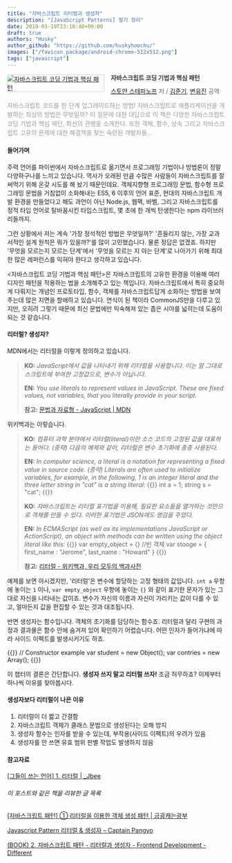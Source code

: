 ```yaml
---
title: "자바스크립트 리터럴과 생성자"
description: "[JavaScript Patterns] 필기 정리"
date: 2019-03-19T23:10:48+09:00
draft: true
authors: "Husky"
author_github: "https://github.com/huskyhoochu/"
images: ["/favicon_package/android-chrome-512x512.png"]
tags: ["javascript"]
---
```


<div style="clear:left;text-align:left;"><div style="float:left;margin:0 15px 5px 0;"><a href="http://www.yes24.com/Product/Goods/5871083" style="display:inline-block;overflow:hidden;border:solid 1px #ccc;" target="_blank" rel="noopener noreferrer"><img style="margin:-1px;vertical-align:top;" src="http://image.yes24.com/goods/5871083/S" border="0" alt="자바스크립트 코딩 기법과 핵심 패턴 "></a></div><div><p style="line-height:1.2em;color:#333;font-size:14px;font-weight:bold;">자바스크립트 코딩 기법과 핵심 패턴 </p><p style="margin-top:5px;line-height:1.2em;color:#666;"><a href="http://www.yes24.com/SearchCorner/Result?domain=ALL&author_yn=Y&query=%bd%ba%c5%e4%be%e1+%bd%ba%c5%d7%c6%c4%b3%eb%c7%c1" target="_blank" rel="noopener noreferrer">스토얀 스테파노프</a> 저 / <a href="http://www.yes24.com/SearchCorner/Result?domain=ALL&author_yn=Y&query=%b1%e8%c1%d8%b1%e2" target="_blank" rel="noopener noreferrer">김준기</a>, <a href="http://www.yes24.com/SearchCorner/Result?domain=ALL&author_yn=Y&query=%ba%af%c0%af%c1%f8" target="_blank" rel="noopener noreferrer">변유진</a> 공역</p><p style="margin-top:14px;line-height:1.5em;text-align:justify;color:#999;">자바스크립트 코드를 한 단계 업그레이드하는 방법! 자바스크립트로 애플리케이션을 개발하는 최상의 방법은 무엇일까? 이 질문에 대한 대답으로 이 책은 다양한 자바스크립트 코딩 기법과 핵심 패턴, 최선의 관행을 소개한다. 또한 객체, 함수, 상속 그리고 자바스크립트 고유의 문제에 대한 해결책을 찾는 숙련된 개발자들...</p></div></div>

#### 들어가며

주력 언어를 파이썬에서 자바스크립트로 옮기면서 프로그래밍 기법이나 방법론이 정말 다양하구나를 느끼고 있습니다. 역사가 오래된 만큼 수많은 사람들이 자바스크립트를 잘 써먹기 위해 온갖 시도를 해 놨기 때문인데요. 객체지향형 프로그래밍 문법, 함수형 프로그래밍 문법을 거침없이 소화해내는 ES5, 6 이후의 언어 표준, 현대의 자바스크립트 개발 환경을 만들었다고 해도 과언이 아닌 Node.js, 웹팩, 바벨, 그리고 자바스크립트를 정적 타입 언어로 탈바꿈시킨 타입스크립트, 몇 초에 한 개씩 탄생한다는 npm 라이브러리들까지. 

그런 상황에서 저는 계속 '가장 정석적인 방법은 무엇일까?' '흔들리지 않는, 가장 교과서적인 설계 원칙은 뭐가 있을까?'를 많이 고민했습니다. 물론 정답은 없겠죠. 하지만 '무엇을 모르는지 모르는 단계'에서 '무엇을 모르는 지 아는 단계'로 나아가기 위해 최대한 많은 레퍼런스를 익혀야 한다고 생각하고 있습니다.

<자바스크립트 코딩 기법과 핵심 패턴>은 자바스크립트의 고유한 환경을 이용해 여러 디자인 패턴을 적용하는 법을 소개해주고 있는 책입니다. 자바스크립트에서 특히 중요하게 다뤄지는 개념인 프로토타입, 함수, 객체를 자바스크립트답게 소화하는 방법을 보여주는데 많은 지면을 할애하고 있습니다. 연식이 된 책이라 CommonJS만을 다루고 있지만, 오히려 그렇기 때문에 최신 문법에만 익숙해져 있는 좁은 시야를 넓히는데 도움이 되는 것 같습니다.

#### 리터럴? 생성자?

MDN에서는 리터럴을 이렇게 정의하고 있습니다.

> **KO:** *JavaScript에서 값을 나타내기 위해 리터럴을 사용합니다. 이는 말 그대로 스크립트에 부여한 고정값으로, 변수가 아닙니다.*
>
> **EN:** *You use literals to represent values in JavaScript. These are fixed values, not variables, that you literally provide in your script.*
> 
> **참고:** <a href="https://developer.mozilla.org/ko/docs/Web/JavaScript/Guide/Values,_variables,_and_literals#%EB%A6%AC%ED%84%B0%EB%9F%B4" target="_blank" rel="noopener noreferrer">문법과 자료형 - JavaScript | MDN</a>

위키백과는 이렇습니다.

> **KO:** *컴퓨터 과학 분야에서 리터럴(literal)이란 소스 코드의 고정된 값을 대표하는 용어다. (중략) 다음의 예제와 같이, 리터럴은 변수 초기화에 종종 사용된다.*
>
> **EN:** *In computer science, a literal is a notation for representing a fixed value in source code. (중략)  Literals are often used to initialize variables, for example, in the following, 1 is an integer literal and the three letter string in "cat" is a string literal:*
{{<highlight c>}}
int a = 1;
string s = "cat";
{{</highlight>}}
>
> **KO:** *자바스크립트는 리터럴 표기법을 이용해, 필요한 요소들을 열거하는 것만으로 객체를 만들 수 있다. 이러한 표기법은 JSON에도 영감을 주었다.*
>
> **EN:** *In ECMAScript (as well as its implementations JavaScript or ActionScript), an object with methods can be written using the object literal like this:*
{{<highlight javascript>}}
var empty_object = {} //빈 객체
var stooge = {
    first_name : "Jerome",
    last_name : "Howard"
}
{{</highlight>}}
>
> **참고:** <a href="https://ko.wikipedia.org/wiki/%EB%A6%AC%ED%84%B0%EB%9F%B4" target="_blank" rel="noopener noreferrer">리터럴 - 위키백과, 우리 모두의 백과사전</a>


예제를 보면 아시겠지만, '리터럴'은 변수에 할당하는 고정 형태의 값입니다. `int a` 우항에 놓이는 `1` 이나, `var empty_object` 우항에 놓이는 `{}` 와 같이 표기한 문자가 있는 그대로 자신을 나타내는 값이죠. 변수가 자신의 이름과 자신이 가리키는 값이 다를 수 있고, 얼마든지 값을 편집할 수 있는 것과 대조됩니다.

반면 생성자는 함수입니다. 객체의 초기화를 담당하는 함수죠. 리터럴과 달리 구현의 과정과 결과물은 함수 안에 숨겨져 있어 확인하기 어렵습니다. 어떤 인자가 들어가냐에 따라 사이드 이펙트를 발생시키기도 하죠.

{{<highlight javascript>}}
// Constructor example
var student = new Object();
var contries = new Array();
{{</highlight>}}

이 챕터의 결론은 간단합니다. **생성자 쓰지 말고 리터럴 쓰자!** 조금 허무하죠? 이제부터 하나씩 이유를 찾아봅시다.

#### 생성자보다 리터럴이 나은 이유

1. 리터럴이 더 짧고 간결함
2. 자바스크립트 객체가 클래스 문법으로 생성된다는 오해 방지
3. 생성자 함수는 인자를 받을 수 있는데, 부작용(사이드 이펙트)의 우려가 있음
4. 생성자를 안 쓰면 유효 범위 판별 작업도 발생하지 않음



#### 참고자료

<a href="https://asfirstalways.tistory.com/21" target="_blank" rel="noopener noreferrer">[그들이 쓰는 언어] 1. 리터럴 | _Jbee</a>

###### 이 포스트와 같은 책을 리뷰한 글 목록

<a href="https://itmining.tistory.com/73#footnote_link_73_2" target="_blank" rel="noopener noreferrer">[자바스크립트 패턴] ① 리터럴을 이용한 객체 생성 패턴 | 금광캐는광부</a>

<a href="https://joshuajangblog.wordpress.com/2016/08/21/javascript-pattern-literal-constructor/" target="_blank" rel="noopener noreferrer">Javascript Pattern 리터럴 & 생성자 – Captain Pangyo</a>

<a href="http://frontend.diffthink.kr/2016/05/blog-post_42.html" target="_blank" rel="noopener noreferrer">(BOOK) 2. 자바스크립트 패턴 - 리터럴과 생성자 - Frontend Development - Different</a>
